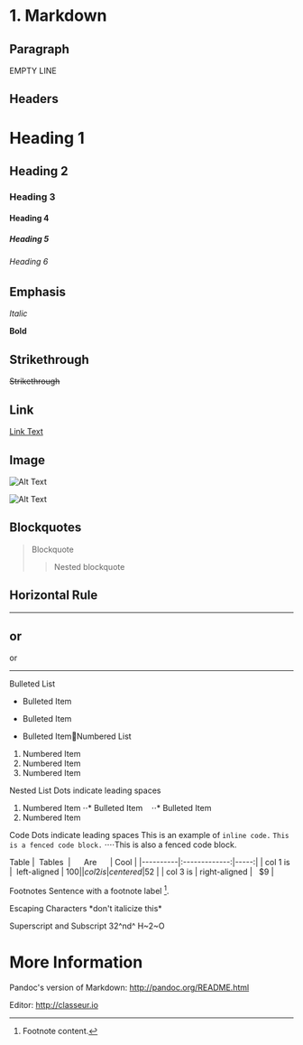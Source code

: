 # 1. Markdown

## Paragraph

EMPTY LINE 

## Headers

# Heading 1
## Heading 2
### Heading 3
#### Heading 4
##### Heading 5
###### Heading 6

## Emphasis
*Italic*

**Bold**

## Strikethrough

~~Strikethrough~~

## Link

[Link Text](http://www.pandoc.org)

## Image

![Alt Text](/path/to/image.jpg)

![Alt Text](/path/to/image.jpg "Title")

## Blockquotes

> Blockquote
>> Nested blockquote

## Horizontal Rule
***
or
---
or
___

Bulleted List
* Bulleted Item
- Bulleted Item
+ Bulleted ItemNumbered List
1. Numbered Item
2. Numbered Item
3. Numbered Item

Nested List
Dots indicate leading spaces
1. Numbered Item
⋅⋅* Bulleted Item   
⋅⋅* Bulleted Item   
2. Numbered Item

Code
Dots indicate leading spaces
This is an example of `inline code.`
```This is a fenced code block.```
⋅⋅⋅⋅This is also a fenced code block.

Table
|  Tables  |      Are      | Cool |
|----------|:-------------:|-----:|
| col 1 is |  left-aligned | $100 |
| col 2 is |    centered   |  $52 |
| col 3 is | right-aligned |   $9 |

Footnotes
Sentence with a footnote label [^1].
[^1]: Footnote content.

Escaping Characters
\*don't italicize this\*

Superscript and Subscript
32^nd^
H~2~O


# More Information

Pandoc's version of Markdown:		http://pandoc.org/README.html

Editor: 						http://classeur.io